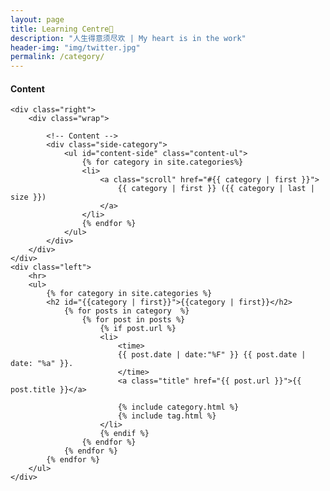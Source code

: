 ```yaml
---
layout: page
title: Learning Centre🍪
description: "人生得意须尽欢 | My heart is in the work"
header-img: "img/twitter.jpg"
permalink: /category/
---
```


#### Content

<div class="page clearfix">

    <div class="right">
        <div class="wrap">
            
            <!-- Content -->
            <div class="side-category">
                <ul id="content-side" class="content-ul">
                    {% for category in site.categories%}
                    <li>
                        <a class="scroll" href="#{{ category | first }}">
                            {{ category | first }} ({{ category | last | size }})
                        </a>
                    </li>
                    {% endfor %}
                </ul>
            </div>
        </div>
    </div>
    <div class="left">
        <hr>
        <ul>
            {% for category in site.categories %}
            <h2 id="{{category | first}}">{{category | first}}</h2>
                {% for posts in category  %}
                    {% for post in posts %}
                        {% if post.url %}
                        <li>
                            <time>
                            {{ post.date | date:"%F" }} {{ post.date | date: "%a" }}.
                            </time>
                            <a class="title" href="{{ post.url }}">{{ post.title }}</a>
    
                            {% include category.html %}
                            {% include tag.html %}
                        </li>
                        {% endif %}
                    {% endfor %}
                {% endfor %}
            {% endfor %}
        </ul>
    </div>

</div>
<script src="{{ "/js/pageContent.js " | prepend: site.baseurl }}" charset="utf-8"></script>
